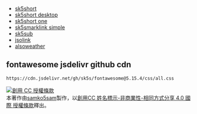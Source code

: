
- [sk5short](https://sk5s.github.io/sk5short/)
- [sk5short desktop](https://www.sk5s.cyou/sk5short-desktop/)
- [sk5short one](https://github.com/sk5s/sk5short-one)
- [sk5smarklink simple](https://www.sk5s.cyou/sk5smarklink/simple/)
- [sk5sub](https://github.com/sk5s/sk5sub)
- [jsolink](https://www.sk5s.cyou/jsolink/)
- [alsoweather](https://www.sk5s.cyou/alsoweather/)

## fontawesome jsdelivr github cdn

```html
https://cdn.jsdelivr.net/gh/sk5s/fontawesome@5.15.4/css/all.css
```

<a rel="license" href="http://creativecommons.org/licenses/by-nc-sa/4.0/"><img alt="創用 CC 授權條款" style="border-width:0" src="https://i.creativecommons.org/l/by-nc-sa/4.0/80x15.png" /></a><br />本著作由<a xmlns:cc="http://creativecommons.org/ns#" href="https://samko5sam.github.io/" property="cc:attributionName" rel="cc:attributionURL">samko5sam</a>製作，以<a rel="license" href="http://creativecommons.org/licenses/by-nc-sa/4.0/">創用CC 姓名標示-非商業性-相同方式分享 4.0 國際 授權條款</a>釋出。
